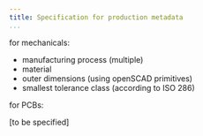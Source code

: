 ```yaml
---
title: Specification for production metadata
...
```


for mechanicals:

- manufacturing process (multiple)
- material
- outer dimensions (using openSCAD primitives)
- smallest tolerance class (according to ISO 286)

for PCBs:

[to be specified]
